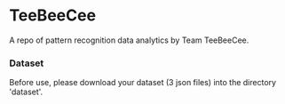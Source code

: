 # TeeBeeCee
A repo of pattern recognition data analytics by Team TeeBeeCee.

### Dataset
Before use, please download your dataset (3 json files) into the directory 'dataset'. 